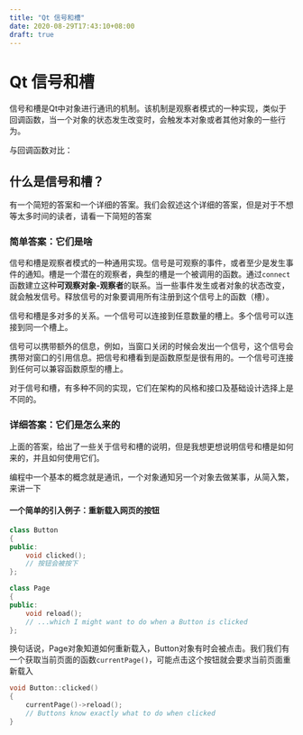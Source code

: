 ```yaml
---
title: "Qt 信号和槽"
date: 2020-08-29T17:43:10+08:00
draft: true
---
```


# Qt 信号和槽

信号和槽是Qt中对象进行通讯的机制。该机制是观察者模式的一种实现，类似于回调函数，当一个对象的状态发生改变时，会触发本对象或者其他对象的一些行为。

与回调函数对比：

## 什么是信号和槽？

有一个简短的答案和一个详细的答案。我们会叙述这个详细的答案，但是对于不想等太多时间的读者，请看一下简短的答案

### 简单答案：它们是啥

信号和槽是观察者模式的一种通用实现。信号是可观察的事件，或者至少是发生事件的通知。槽是一个潜在的观察者，典型的槽是一个被调用的函数。通过`connect`函数建立这种**可观察对象-观察者**的联系。当一些事件发生或者对象的状态改变，就会触发信号。释放信号的对象要调用所有注册到这个信号上的函数（槽）。

信号和槽是多对多的关系。一个信号可以连接到任意数量的槽上。多个信号可以连接到同一个槽上。

信号可以携带额外的信息，例如，当窗口关闭的时候会发出一个信号，这个信号会携带对窗口的引用信息。把信号和槽看到是函数原型是很有用的。一个信号可连接到任何可以兼容函数原型的槽上。

对于信号和槽，有多种不同的实现，它们在架构的风格和接口及基础设计选择上是不同的。

### 详细答案：它们是怎么来的

上面的答案，给出了一些关于信号和槽的说明，但是我想更想说明信号和槽是如何来的，并且如何使用它们。

编程中一个基本的概念就是通讯，一个对象通知另一个对象去做某事，从简入繁，来讲一下

#### 一个简单的引入例子：重新载入网页的按钮

```c++
class Button
{
public:
	void clicked();
	// 按钮会被按下
};

class Page
{
public:
	void reload();
	// ...which I might want to do when a Button is clicked
};
```



换句话说，Page对象知道如何重新载入，Button对象有时会被点击。我们我们有一个获取当前页面的函数`currentPage()`，可能点击这个按钮就会要求当前页面重新载入

```C++
void Button::clicked()
{
	currentPage()->reload();
	// Buttons know exactly what to do when clicked
}
```







